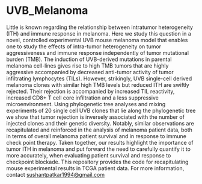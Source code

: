 # UVB_Melanoma
Little is known regarding the relationship between intratumor heterogeneity (ITH) and immune response in melanoma. Here we study this question in a novel, controlled experimental UVB mouse melanoma model that enables one to study the effects of intra-tumor heterogeneity on tumor aggressiveness and immune response independently of tumor mutational burden (TMB). The induction of UVB-derived mutations in parental melanoma cell-lines gives rise to high TMB tumors that are highly aggressive accompanied by decreased anti-tumor activity of tumor infiltrating lymphocytes (TILs). However, strikingly, UVB single-cell derived melanoma clones with similar high TMB levels but reduced ITH are swiftly rejected. Their rejection is accompanied by increased TIL reactivity, increased CD8+ T cell core infiltration and a less suppressive microenvironment. Using phylogenetic tree analyses and mixing experiments of 20 single cell UVB clones that lie along the phylogenetic tree we show that tumor rejection is inversely associated with the number of injected clones and their genetic diversity. Notably, similar observations are recapitulated and reinforced in the analysis of melanoma patient data, both in terms of overall melanoma patient survival and in response to immune check point therapy.  Taken together, our results highlight the importance of tumor ITH in melanoma and put forward the need to carefully quantify it to more accurately, when evaluating patient survival and response to checkpoint blockade. This repository provides the code for recapitulating mouse experimental results in TCGA patient data. For more information, contact sushantpatkar1994@gmail.com



